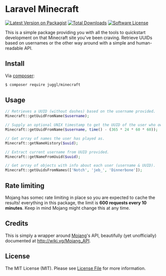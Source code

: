 # Laravel Minecraft

[![Latest Version on Packagist][ico-version]][link-packagist]
[![Total Downloads][ico-downloads]][link-downloads]
[![Software License][ico-license]](LICENSE.md)

This is a simple package providing you with all the tools to quickstart development on that Minecraft site
you've been craving. Retrieve UUIDs based on usernames or the other way around with a simple and human-readable
API.

## Install

Via [composer](http://getcomposer.org):

```bash
$ composer require juggl/minecraft
```

## Usage

```php
// Retrieves a UUID (without dashes) based on the username provided.
Minecraft::getUuidFromName($username);

// Supply an optional UNIX timestamp to get the UUID of the user who owned that name at that time.
Minecraft::getUuidFromName($username, time() - (365 * 24 * 60 * 60));

// Get array of names the user has played as.
Minecraft::getNameHistory($uuid);

// Extract current username from UUID provided.
Minecraft::getNameFromUuid($uuid);

// Get array of objects with info about each user (username & UUID).
Minecraft::getUuidsFromNames(['Notch', 'jeb_', 'Dinnerbone']);
```

## Rate limiting

Mojang has somec rate limiting in place so you are expected to cache the results! everything in this
package, the limit is **600 requests every 10 minutes**. Keep in mind Mojang might change this at any
time.

## Credits
This is simply a wrapper around [Mojang](https://mojang.com)'s API, beautifully (yet unofficially)
documented at http://wiki.vg/Mojang_API.

## License

The MIT License (MIT). Please see [License File](LICENSE.md) for more information.

[ico-version]: https://img.shields.io/packagist/v/juggl/minecraft.svg?style=flat-square
[ico-license]: https://img.shields.io/badge/license-MIT-green.svg?style=flat-square
[ico-downloads]: https://img.shields.io/packagist/dt/juggl/minecraft.svg?style=flat-square

[link-packagist]: https://packagist.org/packages/juggl/minecraft
[link-downloads]: https://packagist.org/packages/juggl/minecraft
